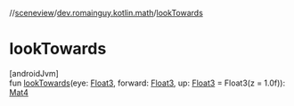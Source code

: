 //[sceneview](../../index.md)/[dev.romainguy.kotlin.math](index.md)/[lookTowards](look-towards.md)

# lookTowards

[androidJvm]\
fun [lookTowards](look-towards.md)(eye: [Float3](-float3/index.md), forward: [Float3](-float3/index.md), up: [Float3](-float3/index.md) = Float3(z = 1.0f)): [Mat4](-mat4/index.md)
